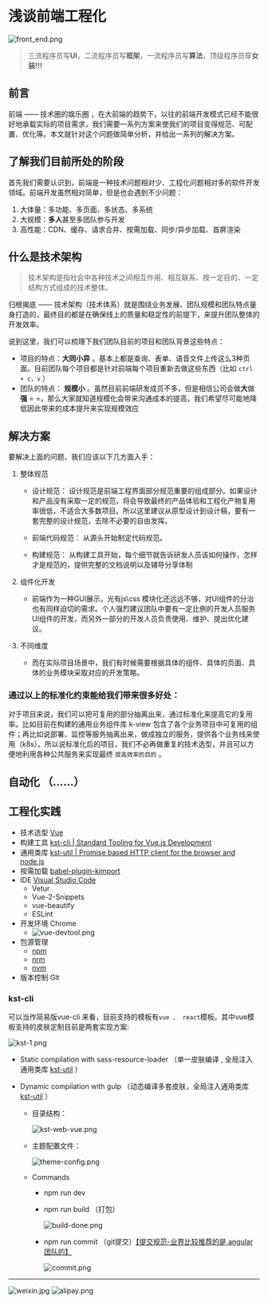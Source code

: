 # 浅谈前端工程化

![front_end.png](./images/front_end.png)

> 三流程序员写**UI**，二流程序员写**框架**，一流程序员写**算法**，顶级程序员穿**女装!!!** 

## 前言

 前端 —— 技术圈的娱乐圈 ，在大前端的趋势下，以往的前端开发模式已经不能很好地承载实际的项目需求，我们需要一系列方案来使我们的项目变得规范、可配置、优化等。本文就针对这个问题做简单分析，并给出一系列的解决方案。

## 了解我们目前所处的阶段

首先我们需要认识到，前端是一种技术问题相对少、工程化问题相对多的软件开发领域。前端开发虽然相对简单，但是也会遇到不少问题：

1. 大体量：多功能、多页面、多状态、多系统
2. 大规模：**多人**甚至多团队参与开发
3. 高性能：CDN、缓存、请求合并、按需加载、同步/异步加载、首屏渲染

## 什么是技术架构

> 技术架构是指社会中各种技术之间相互作用、相互联系、按一定目的、一定结构方式组成的技术整体。

归根揭底 —— 技术架构（技术体系）就是围绕业务发展、团队规模和团队特点量身打造的，最终目的都是在确保线上的质量和稳定性的前提下，来提升团队整体的开发效率。

说到这里，我们可以梳理下我们团队目前的项目和团队背景这些特点：

* 项目的特点：**大同小异** 。基本上都是查询、表单、语音文件上传这么3种页面。目前团队每个项目都是针对前端每个项目重新去做这些东西（比如 `ctrl + c，v` ）   
* 团队的特点： **规模小** 。虽然目前前端研发成员不多，但是相信公司会做**大**做**强** = =，那么大家就知道规模化会带来沟通成本的提高，我们希望尽可能地降低因此带来的成本提升来实现规模效应

## 解决方案

要解决上面的问题、我们应该以下几方面入手：

1. 整体规范
    - 设计规范： 设计规范是前端工程界面部分规范重要的组成部分。如果设计和产品没有采取一定的规范，将会导致最终的产品体验和工程化产物复用率很低，不适合大多数项目。所以这里建议从原型设计到设计稿，要有一套完整的设计规范，去除不必要的自由发挥。

    - 前端代码规范： 从源头开始制定代码规范。

    - 构建规范： 从构建工具开始，每个细节就告诉研发人员该如何操作，怎样才是规范的，提供完整的文档说明以及辅导分享体制

2. 组件化开发

    - 前端作为一种GUI展示，光有js\css 模块化还远远不够，对UI组件的分治也有同样迫切的需求。个人强烈建议团队中要有一定比例的开发人员服务UI组件的开发，而另外一部分的开发人员负责使用、维护、提出优化建议。

3. 不同维度

    - 而在实际项目场景中，我们有时候需要根据具体的组件、具体的页面、具体的业务模块采取对应的开发策略。    

### 通过以上的标准化约束能给我们带来很多好处：

对于项目来说，我们可以把可复用的部分抽离出来，通过标准化来提高它的复用率。比如目前在构建的通用业务组件库 k-view  包含了各个业务项目中可复用的组件；再比如说部署、监控等服务抽离出来，做成独立的服务，提供各个业务线来使用（k8s）。所以说标准化后的项目，我们不必再做重复的技术选型，并且可以方便地利用各种公共服务来实现最终 `提高效率的目的` 。

## 自动化 （......）

## 工程化实践 

* 技术选型 [Vue](https://cn.vuejs.org/index.html)
* 构建工具 [kst-cli | Standard Tooling for Vue.js Development ](https://www.npmjs.com/package/kst-cli)
* 通用类库 [kst-util | Promise based HTTP client for the browser and node.js](https://www.npmjs.com/package/kst-util)
* 按需加载 [babel-plugin-kimport](https://www.npmjs.com/package/babel-plugin-kimport)
* IDE [Visual Studio Code](https://code.visualstudio.com/)    
    - Vetur
    - Vue-2-Snippets
    - vue-beautify
    - ESLint
* 开发环境 Chrome 
    - ![vue-devtool.png](./images/vue-devtool.png)
* 包源管理
    - [npm](https://www.npmjs.com/)    
    - [nrm](https://www.npmjs.com/package/nrm)    
    - [nvm](https://www.npmjs.com/package/nvm)    
* 版本控制 Git


### **kst-cli**
可以当作简易版vue-cli 来看，目前支持的模板有` vue 、 react `模板。其中vue模板支持的皮肤定制目前是两套实现方案:

![kst-1.png](./images/kst-1.png)

- Static compilation with sass-resource-loader （单一皮肤编译 , 全局注入通用类库 [kst-util](https://www.npmjs.com/package/kst-util) ）


- Dynamic compilation with gulp （动态编译多套皮肤，全局注入通用类库 [kst-util](https://www.npmjs.com/package/kst-util) ）
   - 目录结构：

        ![kst-web-vue.png](./images/kst-web-vue.png)

   - 主题配置文件：

        ![theme-config.png](./images/theme-config.png)

    - Commands
        - npm run dev 
            
        - npm run build  （打包）

            ![build-done.png](./images/build-done.png)

        - npm run commit （git提交）[【提交规范-业界比较推荐的是 angular 团队的】](https://www.conventionalcommits.org/en/v1.0.0/)

            ![commit.png](./images/commit.png)


---

 ![weixin.jpg](./images/weixin.png) 
 ![alipay.png](./images/alipay.png) 